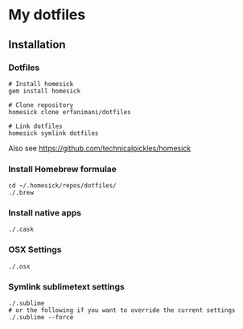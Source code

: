 # My dotfiles

## Installation

### Dotfiles

```
# Install homesick
gem install homesick

# Clone repository
homesick clone erfanimani/dotfiles

# Link dotfiles
homesick symlink dotfiles
```
Also see https://github.com/technicalpickles/homesick

### Install Homebrew formulae

```
cd ~/.homesick/repos/dotfiles/
./.brew
```

### Install native apps

```
./.cask
```

### OSX Settings

```
./.osx
```

### Symlink sublimetext settings

```
./.sublime
# or the following if you want to override the current settings
./.sublime --force
```